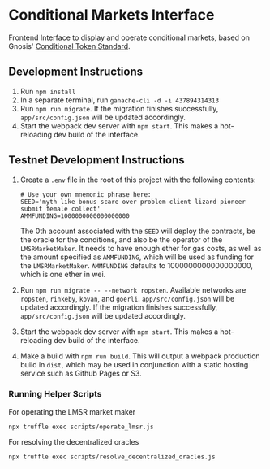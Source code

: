 # Conditional Markets Interface
Frontend Interface to display and operate conditional markets, based on Gnosis' [Conditional Token Standard](https://github.com/gnosis/conditional-tokens-contracts).

## Development Instructions

1. Run `npm install`
2. In a separate terminal, run `ganache-cli -d -i 437894314313`
3. Run `npm run migrate`. If the migration finishes successfully, `app/src/config.json` will be updated accordingly.
4. Start the webpack dev server with `npm start`. This makes a hot-reloading dev build of the interface.

## Testnet Development Instructions

1. Create a `.env` file in the root of this project with the following contents:

   ```
   # Use your own mnemonic phrase here:
   SEED='myth like bonus scare over problem client lizard pioneer submit female collect'
   AMMFUNDING=1000000000000000000
   ```

   The 0th account associated with the `SEED` will deploy the contracts, be the oracle for the conditions, and also be the operator of the `LMSRMarketMaker`. It needs to have enough ether for gas costs, as well as the amount specified as `AMMFUNDING`, which will be used as funding for the `LMSRMarketMaker`. `AMMFUNDING` defaults to 1000000000000000000, which is one ether in wei.

2. Run `npm run migrate -- --network ropsten`. Available networks are `ropsten`, `rinkeby`, `kovan`, and `goerli`. `app/src/config.json` will be updated accordingly. If the migration finishes successfully, `app/src/config.json` will be updated accordingly.

3. Start the webpack dev server with `npm start`. This makes a hot-reloading dev build of the interface.

4. Make a build with `npm run build`. This will output a webpack production build in `dist`, which may be used in conjunction with a static hosting service such as Github Pages or S3.

### Running Helper Scripts

For operating the LMSR market maker

    npx truffle exec scripts/operate_lmsr.js

For resolving the decentralized oracles

    npx truffle exec scripts/resolve_decentralized_oracles.js
